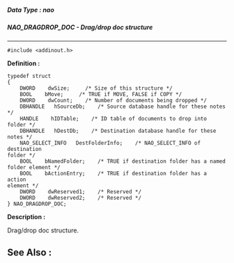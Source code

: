 ##### Data Type : nao
##### NAO_DRAGDROP_DOC - Drag/drop doc structure
---
```
#include <addinout.h>
```

**Definition :**
```
typedef struct
{
	DWORD    dwSize;     /* Size of this structure */
	BOOL    bMove;     /* TRUE if MOVE, FALSE if COPY */
	DWORD    dwCount;    /* Number of documents being dropped */
	DBHANDLE   hSourceDb;    /* Source database handle for these notes */
	HANDLE    hIDTable;    /* ID table of documents to drop into folder */
	DBHANDLE   hDestDb;    /* Destination database handle for these notes */
	NAO_SELECT_INFO   DestFolderInfo;    /* NAO_SELECT_INFO of destination 
folder */
	BOOL    bNamedFolder;    /* TRUE if destination folder has a named 
folder element */
	BOOL    bActionEntry;    /* TRUE if destination folder has a action 
element */
	DWORD    dwReserved1;    /* Reserved */
	DWORD    dwReserved2;    /* Reserved */
} NAO_DRAGDROP_DOC;
```

**Description :**

Drag/drop doc structure.


**See Also :**
---
